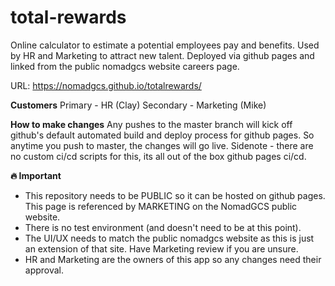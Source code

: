 # total-rewards

Online calculator to estimate a potential employees pay and benefits.  Used by HR and Marketing to attract new talent.  Deployed via github pages and linked from the public nomadgcs website careers page.

URL:  https://nomadgcs.github.io/totalrewards/

**Customers** 
Primary - HR (Clay)
Secondary - Marketing (Mike)

**How to make changes**
Any pushes to the master branch will kick off github's default automated build and deploy process for github pages.  So anytime you push to master, the changes will go live.  Sidenote - there are no custom ci/cd scripts for this, its all out of the box github pages ci/cd.

**🔥 Important**
- This repository needs to be PUBLIC so it can be hosted on github pages.  This page is referenced by MARKETING on the NomadGCS public website.
- There is no test environment (and doesn't need to be at this point).
- The UI/UX needs to match the public nomadgcs website as this is just an extension of that site.  Have Marketing review if you are unsure.
- HR and Marketing are the owners of this app so any changes need their approval.
